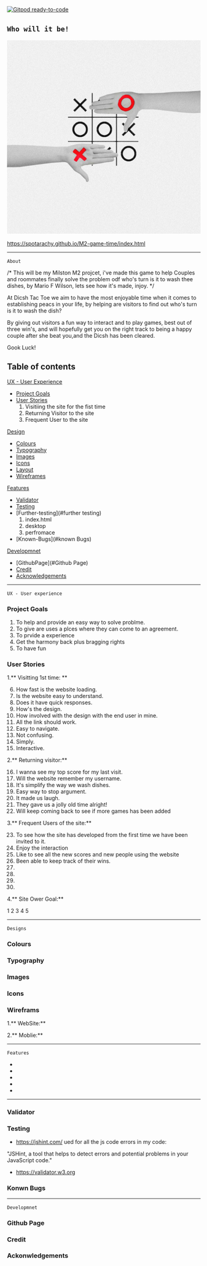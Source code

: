 [![Gitpod ready-to-code](https://img.shields.io/badge/Gitpod-ready--to--code-blue?logo=gitpod)](https://gitpod.io/#https://github.com/Spotarachy/M2-game-time)


## ```Who will it be!```

![Mockup](./image/landing.png)

https://spotarachy.github.io/M2-game-time/index.html

---
```
About
```

/* This will be my Milston M2 projcet, i've made this game to help Couples and roommates finally solve the problem odf who's turn is it to wash thee dishes, by Mario F Wilson, lets see how it's made, injoy. */


At Dicsh Tac Toe we aim to have the most enjoyable time when it comes to establishing peacs in your life, by helping are visitors to find out who's turn is it to wash the dish?

By giving out visitors a fun way to interact and to play games, best out of three win's, and will hopefully get you on the right track to being a happy couple after she beat you,and the Dicsh has been cleared.

Gook Luck!


## Table of contents

[UX - User Experience](#ux)
   * [Project Goals](#project-goals)
   * [User Stories](#user-stories)
     1. Visitiing the site for the fist time
     2. Returning Visitor to the site
     3. Frequent User to the site

[Design](#design-choices)

   * [Colours](#colours)
   * [Typography](#typography)
   * [Images](#images)
   * [Icons](#icons)
   * [Layout](#layout)
   * [Wireframes](#wireframes)

 [Features](#Features)

  * [Validator](#validator)
  * [Testing](#Testing)
  * [Further-testing](#further testing)
     1. index.html
     2. desktop
     3. perfromace 
  * [Known-Bugs](#known Bugs)

  [Developmnet](#Developmnet)

   * [GithubPage](#Github Page)
   * [Credit](#Credit)
   * [Acknowledgements](#Acknowledgement)


---
```
UX - User experience
```


### Project Goals

   1. To help and provide an easy way to solve problme.
   2. To give are uses a plces where they can come to an agreement.
   3. To prvide a experience 
   4. Get the harmony back plus bragging rights
   5. To have fun


### User Stories

1.** Visitting 1st time: **

   6. How fast is the website loading.
   7. Is the website easy to understand.
   8. Does it have quick responses.
   9. How's the design.
   10. How involved with the design with the end user in mine.
   11. All the link should work.
   12. Easy to navigate.
   13. Not confusing.
   14. Simply. 
   15. Interactive.

2.** Returning visitor:**

   16. I wanna see my top score for my last visit.
   17. Will the website remember my username. 
   18. It's simplify the way we wash dishes.
   19. Easy way to stop argument.
   20. It made us laugh.
   21. They gave us a jolly old time alright!
   22. Will keep coming back to see if more games has been added
  
3.** Frequent Users of the site:**

   23. To see how the site has developed from the first time we have been invited to it.
   24. Enjoy the interaction 
   25. Like to see all the new scores and new people using the website
   26. Been able to keep track of their wins.
   27.  
   28.
   29.
   30.

4.** Site Ower Goal:**

1
2
3
4
5

---
```
Designs
```

### Colours



### Typography



### Images



### Icons

### Wireframs

1.** WebSite:**


2.** Moblie:**


---
``` 
Features
```

*
*
*
*
*

---
### Validator


### Testing
  
   * https://jshint.com/ ued for all the js code errors in my code: 
   
   "JSHint, a tool that helps to detect errors and potential
    problems in your JavaScript code."

   * https://validator.w3.org
    



### Konwn Bugs

---
```
Developmnet
```


### Github Page

### Credit

### Ackonwledgements





